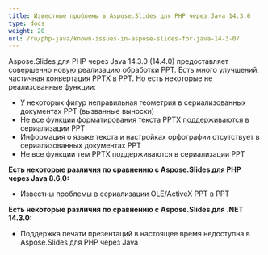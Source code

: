 ```yaml
---
title: Известные проблемы в Aspose.Slides для PHP через Java 14.3.0
type: docs
weight: 20
url: /ru/php-java/known-issues-in-aspose-slides-for-java-14-3-0/
---
```


Aspose.Slides для PHP через Java 14.3.0 (14.4.0) предоставляет совершенно новую реализацию обработки PPT. Есть много улучшений, частичная конвертация PPTX в PPT. Но есть некоторые не реализованные функции:

- У некоторых фигур неправильная геометрия в сериализованных документах PPT (вызванные выноски)
- Не все функции форматирования текста PPTX поддерживаются в сериализации PPT
- Информация о языке текста и настройках орфографии отсутствует в сериализованных документах PPT
- Не все функции тем PPTX поддерживаются в сериализации PPT

**Есть некоторые различия по сравнению с Aspose.Slides для PHP через Java 8.6.0:**

- Известны проблемы в сериализации OLE/ActiveX PPT в PPT

**Есть некоторые различия по сравнению с Aspose.Slides для .NET 14.3.0:**

- Поддержка печати презентаций в настоящее время недоступна в Aspose.Slides для PHP через Java